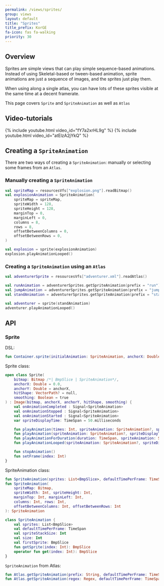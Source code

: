 ```yaml
---
permalink: /views/sprites/
group: views
layout: default
title: "Sprites"
title_prefix: KorGE
fa-icon: fas fa-walking
priority: 30
---
```




## Overview

Sprites are simple views that can play simple sequence-based animations.
Instead of using Skeletal-based or tween-based animation,
sprite animations are just a sequence of images, and the sprites
just play them.

When using along a single atlas, you can have lots of these sprites visible
at the same time at a decent framerate.

This page covers `Sprite` and `SpriteAnimation` as well as `Atlas`

## Video-tutorials

{% include youtube.html video_id="fY7a2xrHL9g" %}
{% include youtube.html video_id="atElzA2jYkQ" %}

## Creating a `SpriteAnimation`

There are two ways of creating a `SpriteAnimation`:
manually or selecting some frames from an `Atlas`.

### Manually creating a `SpriteAnimation`

```kotlin
val spriteMap = resourcesVfs["explosion.png"].readBitmap()
val explosionAnimation = SpriteAnimation(
    spriteMap = spriteMap,
    spriteWidth = 128,
    spriteHeight = 128,
    marginTop = 0,
    marginLeft = 0,
    columns = 8,
    rows = 8,
    offsetBetweenColumns = 0,  
    offsetBetweenRows = 0,  
)

val explosion = sprite(explosionAnimation)
explosion.playAnimationLooped()
```

### Creating a `SpriteAnimation` using an `Atlas`

```kotlin
val adventurerSprite = resourcesVfs["adventurer.xml"].readAtlas()

val runAnimation = adventurerSprites.getSpriteAnimation(prefix = "run")
val jumpAnimation = adventurerSprites.getSpriteAnimation(prefix = "jump")
val standAnimation = adventurerSprites.getSpriteAnimation(prefix = "stand")

val adventurer = sprite(standAnimation)
adventurer.playAnimationLooped()
```

## API

### Sprite

DSL:

```kotlin
fun Container.sprite(initialAnimation: SpriteAnimation, anchorX: Double , anchorY: Double)
```

Sprite class:

```kotlin
open class Sprite(
    bitmap: Bitmap /*| BmpSlice | SpriteAnimation*/,
    anchorX: Double = 0.0,
    anchorY: Double = anchorX,
    hitShape: VectorPath? = null,
    smoothing: Boolean = true
) : Image(bitmap, anchorX, anchorY, hitShape, smoothing) {
    val onAnimationCompleted : Signal<SpriteAnimation>
    val onAnimationStopped : Signal<SpriteAnimation>
    val onAnimationStarted : Signal<SpriteAnimation>
    var spriteDisplayTime: TimeSpan = 50.milliseconds

    fun playAnimation(times: Int, spriteAnimation: SpriteAnimation?, spriteDisplayTime: TimeSpan, startFrame: Int, reversed: Boolean)
    fun playAnimation(spriteAnimation: SpriteAnimation?, spriteDisplayTime: TimeSpan, startFrame: Int, reversed: Boolean)
    fun playAnimationForDuration(duration: TimeSpan, spriteAnimation: SpriteAnimation?, spriteDisplayTime: TimeSpan, startFrame: Int, reversed: Boolean)
    fun playAnimationLooped(spriteAnimation: SpriteAnimation?, spriteDisplayTime: TimeSpan, startFrame: Int, reversed: Boolean)

    fun stopAnimation()
    fun setFrame(index: Int)
}
```

SpriteAnimation class:

```kotlin
fun SpriteAnimation(sprites: List<BmpSlice>, defaultTimePerFrame: TimeSpan): SpriteAnimation
fun SpriteAnimation(
    spriteMap: Bitmap,
    spriteWidth: Int, spriteHeight: Int,
    marginTop: Int, marginLeft: Int,
    columns: Int, rows: Int,
    offsetBetweenColumns: Int, offsetBetweenRows: Int
): SpriteAnimation

class SpriteAnimation {
    val sprites: List<BmpSlice>
    val defaultTimePerFrame: TimeSpan
    val spriteStackSize: Int
    val size: Int
    val firstSprite: BmpSlice
    fun getSprite(index: Int): BmpSlice
    operator fun get(index: Int): BmpSlice
}
```

`SpriteAnimation` from Atlas:

```kotlin
fun Atlas.getSpriteAnimation(prefix: String, defaultTimePerFrame: TimeSpan): SpriteAnimation
fun Atlas.getSpriteAnimation(regex: Regex, defaultTimePerFrame: TimeSpan): SpriteAnimation
```
